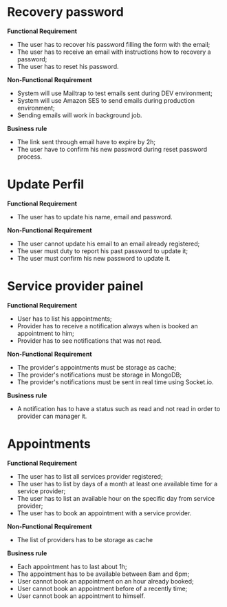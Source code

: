 # Recovery password

**Functional Requirement**

- The user has to recover his password filling the form with the email;
- The user has to receive an email with instructions how to recovery a password;
- The user has to reset his password.

**Non-Functional Requirement**

- System will use Mailtrap to test emails sent during DEV environment;
- System will use Amazon SES to send emails during production environment;
- Sending emails will work in background job.

**Business rule**

- The link sent through email have to expire by 2h;
- The user have to confirm his new password during reset password process.

# Update Perfil

**Functional Requirement**

- The user has to update his name, email and password.

**Non-Functional Requirement**

- The user cannot update his email to an email already registered;
- The user must duty to report his past password to update it;
- The user must confirm his new password to update it.

# Service provider painel

**Functional Requirement**

- User has to list his appointments;
- Provider has to receive a notification always when is booked an appointment to him;
- Provider has to see notifications that was not read.

**Non-Functional Requirement**

- The provider's appointments must be storage as cache;
- The provider's notifications must be storage in MongoDB;
- The provider's notifications must be sent in real time using Socket.io.

**Business rule**

- A notification has to have a status such as read and not read in order to provider can manager it.


# Appointments


**Functional Requirement**

- The user has to list all services provider registered;
- The user has to list by days of a month at least one available time for a service provider;
- The user has to list an available hour on the specific day from service provider;
- The user has to book an appointment with a service provider.

**Non-Functional Requirement**

- The list of providers has to be storage as cache

**Business rule**

- Each appointment has to last about 1h;
- The appointment has to be available between 8am and 6pm;
- User cannot book an appointment on an hour already booked;
- User cannot book an appointment before of a recently time;
- User cannot book an appointment to himself.
